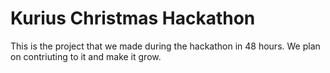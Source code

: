 # Kurius Christmas Hackathon

This is the project that we made during the hackathon in 48 hours.
We plan on contriuting to it and make it grow.